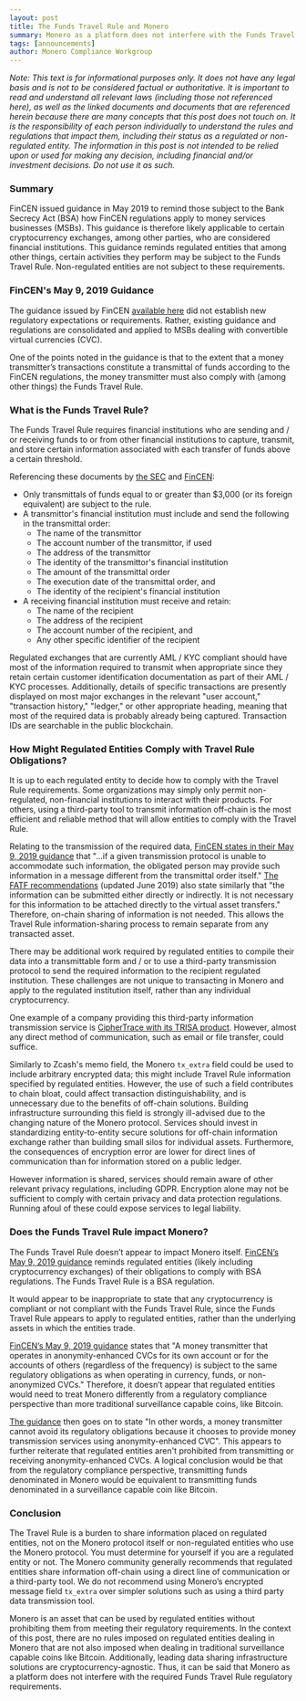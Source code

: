 ```yaml
---
layout: post
title: The Funds Travel Rule and Monero
summary: Monero as a platform does not interfere with the Funds Travel Rule regulatory requirements
tags: [announcements]
author: Monero Compliance Workgroup
---
```


*Note: This text is for informational purposes only. It does not have any legal basis and is not to be considered factual or authoritative. It is important to read and understand all relevant laws (including those not referenced here), as well as the linked documents and documents that are referenced herein because there are many concepts that this post does not touch on. It is the responsibility of each person individually to understand the rules and regulations that impact them, including their status as a regulated or non-regulated entity. The information in this post is not intended to be relied upon or used for making any decision, including financial and/or investment decisions. Do not use it as such.*

### Summary

FinCEN issued guidance in May 2019 to remind those subject to the Bank Secrecy Act (BSA) how FinCEN regulations apply to money services businesses (MSBs). This guidance is therefore likely applicable to certain cryptocurrency exchanges, among other parties, who are considered financial institutions. This guidance reminds regulated entities that among other things, certain activities they perform may be subject to the Funds Travel Rule. Non-regulated entities are not subject to these requirements.

### FinCEN's May 9, 2019 Guidance

The guidance issued by FinCEN [available here](https://www.fincen.gov/sites/default/files/2019-05/FinCEN%20Guidance%20CVC%20FINAL%20508.pdf) did not establish new regulatory expectations or requirements. Rather, existing guidance and regulations are consolidated and applied to MSBs dealing with convertible virtual currencies (CVC).

One of the points noted in the guidance is that to the extent that a money transmitter’s transactions constitute a transmittal of funds according to the FinCEN regulations, the money transmitter must also comply with (among other things) the Funds Travel Rule.

### What is the Funds Travel Rule?

The Funds Travel Rule requires financial institutions who are sending and / or receiving funds to or from other financial institutions to capture, transmit, and store certain information associated with each transfer of funds above a certain threshold.

Referencing these documents by [the SEC](https://www.sec.gov/about/offices/ocie/aml2007/fincen-advissu7.pdf) and [FinCEN](https://www.fincen.gov/resources/statutes-regulations/guidance/funds-travel-regulations-questions-answers):

* Only transmittals of funds equal to or greater than $3,000 (or its foreign equivalent) are subject to the rule.
* A transmittor's financial institution must include and send the following in the transmittal order:
  * The name of the transmittor
  * The account number of the transmittor, if used
  * The address of the transmittor
  * The identity of the transmittor's financial institution
  * The amount of the transmittal order
  * The execution date of the transmittal order, and
  * The identity of the recipient's financial institution
* A receiving financial institution must receive and retain:
  * The name of the recipient
  * The address of the recipient
  * The account number of the recipient, and
  * Any other specific identifier of the recipient

Regulated exchanges that are currently AML / KYC compliant should have most of the information required to transmit when appropriate since they retain certain customer identification documentation as part of their AML / KYC processes. Additionally, details of specific transactions are presently displayed on most major exchanges in the relevant "user account," "transaction history," "ledger," or other appropriate heading, meaning that most of the required data is probably already being captured. Transaction IDs are searchable in the public blockchain.

### How Might Regulated Entities Comply with Travel Rule Obligations?

It is up to each regulated entity to decide how to comply with the Travel Rule requirements. Some organizations may simply only permit non-regulated, non-financial institutions to interact with their products. For others, using a third-party tool to transmit information off-chain is the most efficient and reliable method that will allow entities to comply with the Travel Rule.

Relating to the transmission of the required data, [FinCEN states in their May 9, 2019 guidance](https://www.fincen.gov/sites/default/files/2019-05/FinCEN%20Guidance%20CVC%20FINAL%20508.pdf) that "...if a given transmission protocol is unable to accommodate such information, the obligated person may provide such information in a message different from the transmittal order itself." [The FATF recommendations](https://www.fatf-gafi.org/media/fatf/documents/recommendations/pdfs/FATF%20Recommendations%202012.pdf) (updated June 2019) also state similarly that "the information can be submitted either directly or indirectly. It is not necessary for this information to be attached directly to the virtual asset transfers." Therefore, on-chain sharing of information is not needed. This allows the Travel Rule information-sharing process to remain separate from any transacted asset.

There may be additional work required by regulated entities to compile their data into a transmittable form and / or to use a third-party transmission protocol to send the required information to the recipient regulated institution. These challenges are not unique to transacting in Monero and apply to the regulated institution itself, rather than any individual cryptocurrency.

One example of a company providing this third-party information transmission service is [CipherTrace with its TRISA product](https://ciphertrace.com/travel-rule-info-sharing-architecture/). However, almost any direct method of communication, such as email or file transfer, could suffice.

Similarly to Zcash's memo field, the Monero `tx_extra` field could be used to include arbitrary encrypted data; this might include Travel Rule information specified by regulated entities. However, the use of such a field contributes to chain bloat, could affect transaction distinguishability, and is unnecessary due to the benefits of off-chain solutions. Building infrastructure surrounding this field is strongly ill-advised due to the changing nature of the Monero protocol. Services should invest in standardizing entity-to-entity secure solutions for off-chain information exchange rather than building small silos for individual assets. Furthermore, the consequences of encryption error are lower for direct lines of communication than for information stored on a public ledger.

However information is shared, services should remain aware of other relevant privacy regulations, including GDPR. Encryption alone may not be sufficient to comply with certain privacy and data protection regulations. Running afoul of these could expose services to legal liability.

### Does the Funds Travel Rule impact Monero?

The Funds Travel Rule doesn’t appear to impact Monero itself. [FinCEN’s May 9, 2019 guidance](https://www.fincen.gov/sites/default/files/2019-05/FinCEN%20Guidance%20CVC%20FINAL%20508.pdf) reminds regulated entities (likely including cryptocurrency exchanges) of their obligations to comply with BSA regulations. The Funds Travel Rule is a BSA regulation.

It would appear to be inappropriate to state that any cryptocurrency is compliant or not compliant with the Funds Travel Rule, since the Funds Travel Rule appears to apply to regulated entities, rather than the underlying assets in which the entities trade.

[FinCEN’s May 9, 2019 guidance](https://www.fincen.gov/sites/default/files/2019-05/FinCEN%20Guidance%20CVC%20FINAL%20508.pdf) states that "A money transmitter that operates in anonymity-enhanced CVCs for its own account or for the accounts of others (regardless of the frequency) is subject to the same regulatory obligations as when operating in currency, funds, or non-anonymized CVCs." Therefore, it doesn’t appear that regulated entities would need to treat Monero differently from a regulatory compliance perspective than more traditional surveillance capable coins, like Bitcoin.

[The guidance](https://www.fincen.gov/sites/default/files/2019-05/FinCEN%20Guidance%20CVC%20FINAL%20508.pdf) then goes on to state "In other words, a money transmitter cannot avoid its regulatory obligations because it chooses to provide money transmission services using anonymity-enhanced CVC". This appears to further reiterate that regulated entities aren't prohibited from transmitting or receiving anonymity-enhanced CVCs. A logical conclusion would be that from the regulatory compliance perspective, transmitting funds denominated in Monero would be equivalent to transmitting funds denominated in a surveillance capable coin like Bitcoin.

### Conclusion

The Travel Rule is a burden to share information placed on regulated entities, not on the Monero protocol itself or non-regulated entities who use the Monero protocol. You must determine for yourself if you are a regulated entity or not. The Monero community generally recommends that regulated entities share information off-chain using a direct line of communication or a third-party tool. We do not recommend using Monero’s encrypted message field `tx_extra` over simpler solutions such as using a third party data transmission tool.

Monero is an asset that can be used by regulated entities without prohibiting them from meeting their regulatory requirements. In the context of this post, there are no rules imposed on regulated entities dealing in Monero that are not also imposed when dealing in traditional surveillance capable coins like Bitcoin. Additionally, leading data sharing infrastructure solutions are cryptocurrency-agnostic. Thus, it can be said that Monero as a platform does not interfere with the required Funds Travel Rule regulatory requirements.
